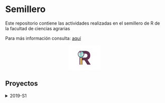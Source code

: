 
<!-- README.md is generated from README.Rmd. Please edit that file -->

# Semillero

Este repositorio contiene las actividades realizadas en el semillero de
R de la facultad de ciencias agrarias

Para más información consulta:
<a href="https://unal-semilleror-facca.github.io/" target="_blank">aquí</a>

<img src="pub.gif" width="100" height="80" style="display: block; margin: auto;" />

## Proyectos

<details>

<summary>2019-S1</summary>

<p>

##### \- <a href="https://duvancho321.github.io/Semillero/Recordatorio.html" target="_blank">Recordatorio</a>

##### \- <a href="https://duvancho321.github.io/Semillero/Actividad1.html" target="_blank">Manipulacion de Datos</a>

##### \- <a href="https://duvancho321.github.io/Semillero/Correlación.html" target="_blank">Correlaciones</a>

##### \- <a href="https://duvancho321.github.io/Semillero/Regresion.html" target="_blank">Regresion</a>
